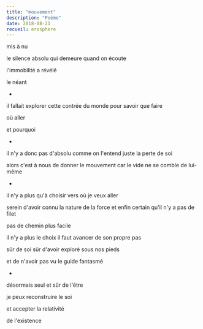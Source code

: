 ```yaml
---
title: "mouvement"
description: "Poème"
date: 2018-08-21
recueil: erosphere
---
```


mis à nu

le silence absolu
qui demeure quand on écoute

l'immobilité
a révélé

le néant

*

il fallait explorer cette contrée du monde
pour savoir que faire

où aller

et pourquoi

*

il n'y a donc pas d'absolu comme on l'entend
juste la perte de soi

alors c'est à nous de donner le mouvement
car le vide ne se comble de lui-même

*

il n'y a plus qu'à choisir
vers où je veux aller

serein d'avoir connu la nature de la force
et enfin certain qu'il n'y a pas de filet

pas de chemin plus facile

il n'y a plus le choix
il faut avancer de son propre pas

sûr de soi
sûr d'avoir exploré sous nos pieds

et de n'avoir pas vu le guide fantasmé

*

désormais seul et sûr de l'être

je peux reconstruire le soi

et accepter la relativité

de l'existence

